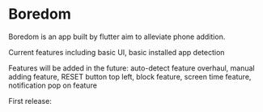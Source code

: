 # Boredom
Boredom is an app built by flutter aim to alleviate phone addition.

Current features including basic UI, basic installed app detection

Features will be added in the future:
auto-detect feature overhaul, manual adding feature, RESET button top left, block feature, screen time feature, notification pop on feature



First release:

